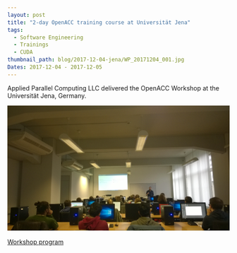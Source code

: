 ```yaml
---
layout: post
title: "2-day OpenACC training course at Universität Jena"
tags:
  - Software Engineering
  - Trainings
  - CUDA
thumbnail_path: blog/2017-12-04-jena/WP_20171204_001.jpg
Dates: 2017-12-04 - 2017-12-05
---
```


Applied Parallel Computing LLC delivered the OpenACC Workshop at the Universität Jena, Germany.

![alt text](\assets\img\blog\2017-12-04-jena\WP_20171204_001.jpg "Logo Title Text 1")

[Workshop program](\assets\img\blog\2017-12-04-jena\ujena_program.pdf)
